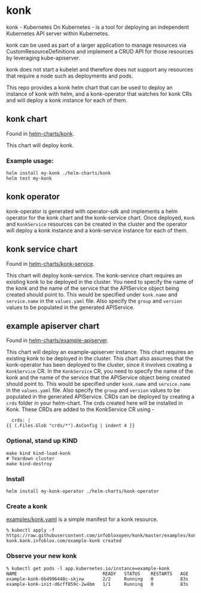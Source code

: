 # konk

konk - Kubernetes On Kubernetes - is a tool for deploying an independent Kubernetes API server within Kubernetes.

konk can be used as part of a larger application to manage resources via CustomResourceDefinitions and implement a CRUD API for those resources by leveraging kube-apiserver.

konk does not start a kubelet and therefore does not support any resources that require a node such as deployments and pods.

This repo provides a konk helm chart that can be used to deploy an instance of konk with helm, and a konk-operator that watches for konk CRs and will deploy a konk instance for each of them.

## konk chart

Found in [helm-charts/konk](helm-charts/konk).

This chart will deploy konk.

### Example usage:

    helm install my-konk ./helm-charts/konk
    helm test my-konk

## konk operator

konk-operator is generated with operator-sdk and implements a helm operator for the konk chart and the konk-service chart. Once deployed, `Konk` and `KonkService` resources can be created in the cluster and the operator will deploy a konk instance and a konk-service instance for each of them.

## konk service chart

Found in [helm-charts/konk-service](helm-charts/konk-service).

This chart will deploy konk-service. The konk-service chart requires an existing konk to be deployed in the cluster. You need to specify the name of the konk and the name of the service that the APIService object being created should point to. This would be specified under `konk.name` and `service.name` in the `values.yaml` file. Also specify the `group` and `version` values to be populated in the generated APIService.

## example apiserver chart

Found in [helm-charts/example-apiserver](helm-charts/example-apiserver).

This chart will deploy an example-apiserver instance. This chart requires an existing konk to be deployed in the cluster. This chart also assumes that the konk-operator has been deployed to the cluster, since it involves creating a `KonkService` CR. In the `KonkService` CR, you need to specify the name of the konk and the name of the service that the APIService object being created should point to. This would be specified under `konk.name` and `service.name` in the `values.yaml` file. Also specify the `group` and `version` values to be populated in the generated APIService. CRDs can be deployed by creating a `crds` folder in your helm-chart. The crds created here will be installed in Konk. These CRDs are added to the KonkService CR using -

      crds: |
    {{ (.Files.Glob "crds/*").AsConfig | indent 4 }}

### Optional, stand up KIND

    make kind kind-load-konk
    # Teardown cluster
    make kind-destroy

### Install

    helm install my-konk-operator ./helm-charts/konk-operator

### Create a konk

[examples/konk.yaml](examples/konk.yaml) is a simple manifest for a konk resource.

    % kubectl apply -f https://raw.githubusercontent.com/infobloxopen/konk/master/examples/konk.yaml
    konk.konk.infoblox.com/example-konk created

### Observe your new konk

    % kubectl get pods -l app.kubernetes.io/instance=example-konk
    NAME                                READY   STATUS    RESTARTS   AGE
    example-konk-6b4996448c-skjxw       2/2     Running   0          83s
    example-konk-init-d6cff859c-2w4bm   1/1     Running   0          83s
